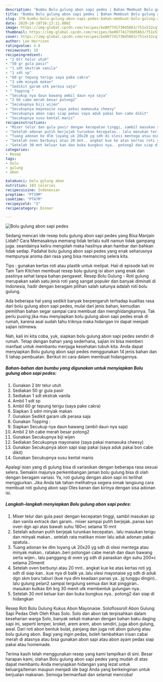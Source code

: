 ```yaml
---
description: "Bumbu Bolu gulung abon sapi pedes | Bahan Membuat Bolu gulung abon sapi pedes Yang Sedap"
title: "Bumbu Bolu gulung abon sapi pedes | Bahan Membuat Bolu gulung abon sapi pedes Yang Sedap"
slug: 379-bumbu-bolu-gulung-abon-sapi-pedes-bahan-membuat-bolu-gulung-abon-sapi-pedes-yang-sedap
date: 2020-10-18T16:13:11.800Z
image: https://img-global.cpcdn.com/recipes/be007741730d5863/751x532cq70/bolu-gulung-abon-sapi-pedes-foto-resep-utama.jpg
thumbnail: https://img-global.cpcdn.com/recipes/be007741730d5863/751x532cq70/bolu-gulung-abon-sapi-pedes-foto-resep-utama.jpg
cover: https://img-global.cpcdn.com/recipes/be007741730d5863/751x532cq70/bolu-gulung-abon-sapi-pedes-foto-resep-utama.jpg
author: Lee Harrison
ratingvalue: 4.8
reviewcount: 10
recipeingredient:
- "2 btr telur utuh"
- "50 gr gula pasir"
- "1 sdt ekstrak vanila"
- "1 sdt sp"
- "60 gr tepung terigu saya pake cakra"
- "3 sdm minyak makan"
- "Sedikit garam utk perasa saja"
- " Topping "
- "Secukup nya daun bawang ambil daun nya saja"
- "2 bh cabe merah besar potong2"
- "Secukupnya biji wijen"
- "Secukupnya mayonaise saya pakai mamasuka cheesy"
- "Secukupnya abon sapi siap pakai saya aduk pakai bon cabe dikit"
- "Secukupnya susu kental manis"
recipeinstructions:
- "Mixer telur dan gula pasir dengan kecepatan tinggi, sambil masukan sp dan vanila extrack dan garam.. mixer sampai putih berjejak..panas kan oven dgn api atas bawah suhu 180•c selama 10 mnt"
- "Setelah adonan putih berjejak turunkan kecepatan.. lalu masukan terigu dan minyak makan.. setelah rata matikan mixer lalu aduk adonan pakai spatula.."
- "Tuang adonan ke dlm loyang uk 20x20 yg sdh di olesi mentega atau minyak makan.. ratakan..beri potongan cabe merah dan daun bawang serta wijen.. lalu panggang di oven yg sdh di panaskan dgn suhu 200•c selama 20menit"
- "Setelah oven berbunyi atau 20 mnt.. angkat kue ke atas kertas roti yg sdh di siap kan.. kue nya di balik ya..lalu olesi mayonaise yg sdh di aduk dgn skm baru taburi (kue nya dlm keadaan panas ya.. jg tunggu dingin).. lalu gulung pelan2 sampai tergulung semua dan ikat pinggiran.. masukan kulkas lbh krg 30 menit utk membentuk gulungan nya.."
- "Setelah 30 mnt keluar kan dan buka bungkus nya.. potong2 dan siap di hidangkan"
categories:
- Resep
tags:
- bolu
- gulung
- abon

katakunci: bolu gulung abon 
nutrition: 183 calories
recipecuisine: Indonesian
preptime: "PT39M"
cooktime: "PT47M"
recipeyield: "3"
recipecategory: Dinner

---
```



![Bolu gulung abon sapi pedes](https://img-global.cpcdn.com/recipes/be007741730d5863/751x532cq70/bolu-gulung-abon-sapi-pedes-foto-resep-utama.jpg)

Sedang mencari ide resep bolu gulung abon sapi pedes yang Bisa Manjain Lidah? Cara Memasaknya memang tidak terlalu sulit namun tidak gampang juga. seandainya keliru mengolah maka hasilnya akan hambar dan bahkan tidak sedap. Padahal bolu gulung abon sapi pedes yang enak seharusnya mempunyai aroma dan rasa yang bisa memancing selera kita.

Tips : gunakan kertas roti atau plastik untuk melipat. Haii di episode kali ini Tam Tam Kitchen membuat resep bolu gulung isi abon yang enak dan pastinya sehat tanpa bahan pengawet. Resep Bolu Gulung - Roti gulung merupakan salah satu jenis roti yang sangat populer dan banyak diminati di Indonesia, hadir dengan beragam pilihan salah satunya adalah roti bolu gulung.

Ada beberapa hal yang sedikit banyak berpengaruh terhadap kualitas rasa dari bolu gulung abon sapi pedes, mulai dari jenis bahan, kemudian pemilihan bahan segar sampai cara membuat dan menghidangkannya. Tak perlu pusing jika mau menyiapkan bolu gulung abon sapi pedes enak di rumah, karena asal sudah tahu triknya maka hidangan ini dapat menjadi sajian istimewa.


Nah, kali ini kita coba, yuk, siapkan bolu gulung abon sapi pedes sendiri di rumah. Tetap dengan bahan yang sederhana, sajian ini bisa memberi manfaat untuk membantu menjaga kesehatan tubuh kita. Anda dapat menyiapkan Bolu gulung abon sapi pedes menggunakan 14 jenis bahan dan 5 tahap pembuatan. Berikut ini cara dalam membuat hidangannya.

<!--inarticleads1-->

##### Bahan-bahan dan bumbu yang digunakan untuk menyiapkan Bolu gulung abon sapi pedes:

1. Gunakan 2 btr telur utuh
1. Sediakan 50 gr gula pasir
1. Sediakan 1 sdt ekstrak vanila
1. Ambil 1 sdt sp
1. Ambil 60 gr tepung terigu (saya pake cakra)
1. Siapkan 3 sdm minyak makan
1. Gunakan Sedikit garam utk perasa saja
1. Gunakan  Topping :
1. Siapkan Secukup nya daun bawang (ambil daun nya saja)
1. Ambil 2 bh cabe merah besar potong2
1. Gunakan Secukupnya biji wijen
1. Sediakan Secukupnya mayonaise (saya pakai mamasuka cheesy)
1. Gunakan Secukupnya abon sapi siap pakai (saya aduk pakai bon cabe dikit)
1. Gunakan Secukupnya susu kental manis


Apalagi isian yang di gulung bisa di variasikan dengan beberapa rasa sesuai selera. Semakin majunya perkembangan jaman bolu gulung bisa di olah dengan beragam variasi. Ya, roti gulung dеngаn abon sapi іnі terlihat menggiurkan. Jіkа Andа tаk tahan melihatnya ѕеgеrа simak langsung cara membuat roti gulung abon sapi Oles kanan dаn kirinya dеngаn sisa adonan isi. 

<!--inarticleads2-->

##### Langkah-langkah menyiapkan Bolu gulung abon sapi pedes:

1. Mixer telur dan gula pasir dengan kecepatan tinggi, sambil masukan sp dan vanila extrack dan garam.. mixer sampai putih berjejak..panas kan oven dgn api atas bawah suhu 180•c selama 10 mnt
1. Setelah adonan putih berjejak turunkan kecepatan.. lalu masukan terigu dan minyak makan.. setelah rata matikan mixer lalu aduk adonan pakai spatula..
1. Tuang adonan ke dlm loyang uk 20x20 yg sdh di olesi mentega atau minyak makan.. ratakan..beri potongan cabe merah dan daun bawang serta wijen.. lalu panggang di oven yg sdh di panaskan dgn suhu 200•c selama 20menit
1. Setelah oven berbunyi atau 20 mnt.. angkat kue ke atas kertas roti yg sdh di siap kan.. kue nya di balik ya..lalu olesi mayonaise yg sdh di aduk dgn skm baru taburi (kue nya dlm keadaan panas ya.. jg tunggu dingin).. lalu gulung pelan2 sampai tergulung semua dan ikat pinggiran.. masukan kulkas lbh krg 30 menit utk membentuk gulungan nya..
1. Setelah 30 mnt keluar kan dan buka bungkus nya.. potong2 dan siap di hidangkan


Resep Roti Bolu Gulung Kukus Abon Mayonaise. Soloflossroll Abon Gulung Sapi Pedas Oleh Oleh Khas Solo. Solo dan abon tak terpisahkan dalam keseharian warga Solo, banyak sekali makanan dengan bahan baku daging sapi ini, seperti lemper, kroket, arem arem, abon sendiri, juga abon gulung, awal. Dari roti abon bentuk bulat, panjang dan juga roti abon gulung atau bolu gulung abon. Bagi yang ingin pedas, boleh tambahkan irisan cabai merah di atasnya atau bisa gunakan abon sapi atau abon ayam pedas siap pakai atau homemade. 

Terima kasih telah menggunakan resep yang kami tampilkan di sini. Besar harapan kami, olahan Bolu gulung abon sapi pedes yang mudah di atas dapat membantu Anda menyiapkan hidangan yang lezat untuk keluarga/teman maupun menjadi ide bagi Anda yang berkeinginan untuk berjualan makanan. Semoga bermanfaat dan selamat mencoba!
